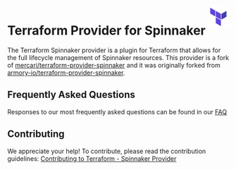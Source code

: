 <a href="https://terraform.io">
    <img src="https://github.com/hashicorp/terraform-website/blob/57c0c40b7e71d17f03c9067c9f469398dc1da360/public/img/logo.png" alt="Terraform logo" title="Terraform" align="right" height="50" />
</a>

# Terraform Provider for Spinnaker

The Terraform Spinnaker provider is a plugin for Terraform that allows for the full lifecycle management of Spinnaker resources.
This provider is a fork of [mercari/terraform-provider-spinnaker](https://github.com/mercari/terraform-provider-spinnaker) and it was originally forked from [armory-io/terraform-provider-spinnaker](https://github.com/armory-io/terraform-provider-spinnaker).

## Frequently Asked Questions

Responses to our most frequently asked questions can be found in our [FAQ](./FAQ.md )

## Contributing

We appreciate your help!
To contribute, please read the contribution guidelines: [Contributing to Terraform - Spinnaker Provider](./CONTRIBUTING.md)

